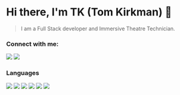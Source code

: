 # Hi there, I'm TK (Tom Kirkman) 👋 



> I am a Full Stack developer and Immersive Theatre Technician.

### Connect with me:
[<img src="https://img.shields.io/badge/-Website-ed5555?&style=for-the-badge&logo=html5&logoColor=white" />][website]
[<img src="https://img.shields.io/badge/-Discord-7289da?&style=for-the-badge&logo=discord&logoColor=white" />][discord]
<br />

### Languages

<div>
  <img src="https://img.shields.io/badge/-javascript-F7DF1E?&style=for-the-badge&logo=javascript&logoColor=black" />
  <img src="https://img.shields.io/badge/HTML5-E34F26?style=for-the-badge&logo=html5&logoColor=white" />
  <img src="https://img.shields.io/badge/-css3-1572B6?&style=for-the-badge&logo=css3&logoColor=white" />
  <img src="https://img.shields.io/badge/-VSCode-007ACC?&style=for-the-badge&logo=visual-studio-code&logoColor=white" />
  <img src="https://img.shields.io/badge/-Git-F05032?&style=for-the-badge&logo=git&logoColor=white" /> 
  <img src="https://img.shields.io/badge/github-223159.svg?style=for-the-badge&logo=github&logoColor=white" />
</div>

<br />

[website]: https://tkw.bz
[discord]: https://discord.gg/BZxgC5sGa3
